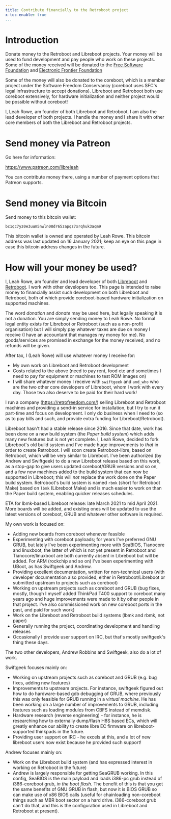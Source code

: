```yaml
---
title: Contribute financially to the Retroboot project
x-toc-enable: true
...
```


Introduction
============

Donate money to the Retroboot and Libreboot projects. Your money will be used
to fund development and pay people who work on these projects. Some of the money
received will be donated to the
[Free Software Foundation](https://www.fsf.org/) and
[Electronic Frontier Foundation](https://www.eff.org/)

Some of the money will also be donated to the coreboot, which is a member
project under the Software Freedom Conservancy (coreboot uses SFC's legal
infrastructure to accept donations). Libreboot and Retroboot both use coreboot
extensively, for hardware initialization and neither project would be possible
without coreboot!

I, Leah Rowe, am founder of both Libreboot and Retroboot. I am also the lead
developer of both projects. I handle the money and I share it with other core
members of both the Libreboot and Retroboot projects.

Send money via Patreon
======================

Go here for information:

<https://www.patreon.com/libreleah>

You can contribute money there, using a number of payment options that Patreon
supports.

Send money via Bitcoin
======================

Send money to this bitcoin wallet:

    bc1qc7yz0e3uum5nwln08dr65zapqz7xrqhuk3aqm9

This bitcoin wallet is owned and operated by Leah Rowe. This bitcoin address
was last updated on 16 January 2021; keep an eye on this page in case this
bitcoin address changes in the future.

How will your money be used?
============================

I, Leah Rowe, am founder and lead developer of both
[Libreboot](https://libreboot.org/) and [Retroboot](https://retroboot.org/). I
work with other developers too. This page is intended to raise money to financially
assist such development on both Libreboot and Retroboot, both of which provide
coreboot-based hardware initialization on supported machines.

The word *donation* and *donate* may be used here, but legally speaking it is
not a donation. You are simply sending money to Leah Rowe. No formal legal
entity exists for Libreboot or Retroboot (such as a non-profit organisation)
but I will simply pay whatever taxes are due on money I receive (I have an
accountant that manages my money for me). No goods/services are promised in
exchange for the money received, and no refunds will be given.

After tax, I (Leah Rowe) will use whatever money I receive for:

* My own work on Libreboot and Retroboot development
* Costs related to the above (need to pay rent, food etc and sometimes I need
  to pay for equipment or machines to test ROM images on)
* I will share whatever money I receive with `swiftgeek` and `and_who` who are
  the two other core developers of Libreboot, whom I work with every day. Those
  two also deserve to be paid for their hard work!

I run a company (<https://retrofreedom.com/>) selling Libreboot and Retroboot
machines and providing a send-in service for installation, but I try to
run it part-time and focus on development. I only do business when I need to
(so as to pay bills and such, and provide extra funding for Libreboot/Retroboot).

Libreboot hasn't had a stable release since 2016. Since that date, work has been
done on a new build system (the *Paper build system*) which adds many new
features but is not yet complete. I, Leah Rowe, decided to fork Libreboot's old
build system and I've made huge improvements to *that* in order to create
Retroboot. I will soon create Retroboot-libre, based on Retroboot, which will be
very similar to Libreboot. I've been authorized (by Andrew and Swiftgeek) to do
a new Libreboot release
based on this work, as a stop-gap to give users updated coreboot/GRUB versions
and so on, and a few new machines added to the build system that can now be
supported in Libreboot; this will *not* replace the work done on the Paper
build system. Retroboot's build system is named `rbmk` (short for Retroboot
Make) based on `lbmk` (Libreboot Make) and is much easier to work on than the
Paper build system, enabling quicker releases schedules.

ETA for lbmk-based Libreboot release: late March 2021 to mid April 2021. More
boards will be added, and existing ones will be updated to use the latest
versions of coreboot, GRUB and whatever other software is required.

My own work is focused on:

* Adding new boards from coreboot whenever feasible
* Experimenting with coreboot payloads; for years I've preferred GNU GRUB,
  but lately I've been experimenting more with SeaBIOS, Tianocore and linuxboot,
  the latter of which is not yet present in Retroboot and Tianocore/linuxboot
  are both currently absent in Libreboot but will be added. For ARM (rockchip
  and so on) I've been experimenting with UBoot, as has Swiftgeek and Andrew.
* Providing excellent documentation, written for non-technical users (with
  developer documentation also provided, either in Retroboot/Libreboot or
  submitted upstream to projects such as coreboot)
* Working on upstream projects such as coreboot and GRUB (bug fixes, mostly,
  though I myself added ThinkPad T400 support to coreboot many years ago and
  huge improvements were made to it by other people in that project. I've also
  commissioned work on new coreboot ports in the past, and paid for such work)
* Work on the Libreboot and Retroboot build systems (lbmk and rbmk, not paper)
* Generally running the project, coordinating development and handling releases
* Occasionally I provide user support on IRC, but that's mostly swiftgeek's
  thing these days.

The two other developers, Andrew Robbins and Swiftgeek, also do a lot of work.

Swiftgeek focuses mainly on:

* Working on upstream projects such as coreboot and GRUB (e.g. bug fixes, adding
  new features)
* Improvements to upstream projects. For instance, swiftgeek figured out how
  to do hardware-based gdb debugging of GRUB, where previously this was only
  feasible for GRUB running in a *virtual machine*. He has been working on a
  large number of improvements to GRUB, including features such as loading modules
  from CBFS instead of memdisk.
* Hardware research (reverse engineering) - for instance, he is researching how
  to externally dump/flash H8S based ECs, which will greatly enhance our ability
  to create libre EC firmware on libreboot-supported thinkpads in the future.
* Providing user support on IRC - he excels at this, and a lot of new libreboot
  users now exist because he provided such support!

Andrew focuses mainly on:

* Work on the Libreboot build system (and has expressed interest in working on
  Retroboot in the future)
* Andrew is largely responsible for getting SeaGRUB working. In this config,
  SeaBIOS is the main payload and loads i386-pc grub instead of i386-coreboot
  grub, *in the boot flash*. The benefit of this is that you get the same
  benefits of GNU GRUB in flash, but now it is BIOS GRUB so can make use of
  x86 BIOS calls (useful for chainloading non-coreboot things such as MBR
  boot sector on a hard drive. i386-coreboot grub can't do that, and this is
  the configuration used in Libreboot and Retroboot at present).


